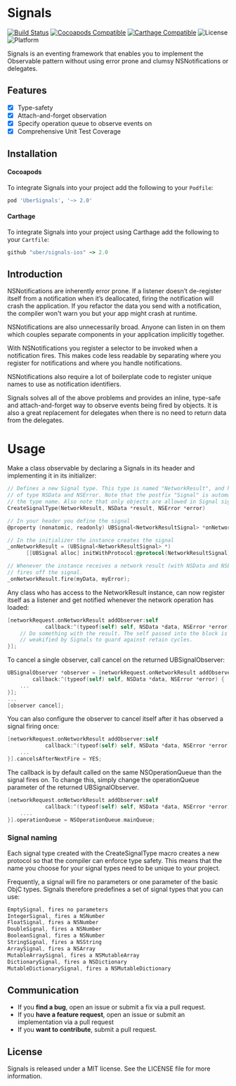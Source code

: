 # Signals

[![Build Status](https://travis-ci.org/uber/signals-ios.svg?branch=master)](https://travis-ci.org/uber/signals-ios)
[![Cocoapods Compatible](https://img.shields.io/cocoapods/v/UberSignals.svg)](https://cocoapods.org/pods/UberSignals)
[![Carthage Compatible](https://img.shields.io/badge/Carthage-compatible-4BC51D.svg?style=flat)](https://github.com/Carthage/Carthage)
![License](https://img.shields.io/cocoapods/l/Signals.svg?style=flat&color=gray)
![Platform](https://img.shields.io/cocoapods/p/UberSignals.svg?style=flat)

Signals is an eventing framework that enables you to implement the Observable pattern without using error prone and clumsy NSNotifications or delegates.


## Features

- [x] Type-safety
- [x] Attach-and-forget observation
- [x] Specify operation queue to observe events on
- [x] Comprehensive Unit Test Coverage

## Installation
#### Cocoapods

To integrate Signals into your project add the following to your `Podfile`:

```ruby
pod 'UberSignals', '~> 2.0'
```

#### Carthage

To integrate Signals into your project using Carthage add the following to your `Cartfile`:

```ruby
github "uber/signals-ios" ~> 2.0
```

## Introduction

NSNotifications are inherently error prone. If a listener doesn’t de-register itself from a notification when it’s deallocated, firing the notification will crash the application. If you refactor the data you send with a notification, the compiler won't warn you but your app might crash at runtime.

NSNotifications are also unnecessarily broad. Anyone can listen in on them which couples separate components in your application implicitly together.

With NSNotifications you register a selector to be invoked when a notification fires. This makes code less readable by separating where you register for notifications and where you handle notifications.

NSNotifications also require a lot of boilerplate code to register unique names to use as notification identifiers.

Signals solves all of the above problems and provides an inline, type-safe and attach-and-forget way to observe events being fired by objects. It is also a great replacement for delegates when there is no need to return data from the delegates.

# Usage

Make a class observable by declaring a Signals in its header and implementing it in its initializer:

```objective-c
// Defines a new Signal type. This type is named "NetworkResult", and has two parameters 
// of type NSData and NSError. Note that the postfix "Signal" is automatically added to 
// the type name. Also note that only objects are allowed in Signal signatures.
CreateSignalType(NetworkResult, NSData *result, NSError *error)

// In your header you define the signal
@property (nonatomic, readonly) UBSignal<NetworkResultSignal> *onNetworkResult;

// In the initializer the instance creates the signal
_onNetworkResult = (UBSignal<NetworkResultSignal> *)
      [[UBSignal alloc] initWithProtocol:@protocol(NetworkResultSignal)];

// Whenever the instance receives a network result (with NSData and NSError), it
// fires off the signal.
_onNetworkResult.fire(myData, myError);
```

Any class who has access to the NetworkResult instance, can now register itself as a listener and get notified whenever the network operation has loaded:

```objective-c
[networkRequest.onNetworkResult addObserver:self 
            callback:^(typeof(self) self, NSData *data, NSError *error) {
    // Do something with the result. The self passed into the block is 
    // weakified by Signals to guard against retain cycles.
}];
```

To cancel a single observer, call cancel on the returned UBSignalObserver:

```objective-c
UBSignalObserver *observer = [networkRequest.onNetworkResult addObserver:self 
        callback:^(typeof(self) self, NSData *data, NSError *error) {
    ...
}];
...
[observer cancel];
```

You can also configure the observer to cancel itself after it has observed a signal firing once:

```objective-c
[networkRequest.onNetworkResult addObserver:self 
            callback:^(typeof(self) self, NSData *data, NSError *error) {
    ...
}].cancelsAfterNextFire = YES;
```

The callback is by default called on the same NSOperationQueue than the signal fires on. To change this, simply change the operationQueue parameter of the returned UBSignalObserver.

```objective-c
[networkRequest.onNetworkResult addObserver:self 
            callback:^(typeof(self) self, NSData *data, NSError *error) {
    ....
}].operationQueue = NSOperationQueue.mainQueue;
```

### Signal naming

Each signal type created with the CreateSignalType macro creates a new protocol so that the compiler can enforce type safety. This means that the name you choose for your signal types need to be unique to your project. 

Frequently, a signal will fire no parameters or one parameter of the basic ObjC types. Signals therefore predefines a set of signal types that you can use:

```objective-c
EmptySignal, fires no parameters
IntegerSignal, fires a NSNumber
FloatSignal, fires a NSNumber
DoubleSignal, fires a NSNumber
BooleanSignal, fires a NSNumber
StringSignal, fires a NSString
ArraySignal, fires a NSArray
MutableArraySignal, fires a NSMutableArray
DictionarySignal, fires a NSDictionary
MutableDictionarySignal, fires a NSMutableDictionary
```

## Communication

- If you **find a bug**, open an issue or submit a fix via a pull request.
- If you **have a feature request**, open an issue or submit an implementation via a pull request
- If you **want to contribute**, submit a pull request.

## License

Signals is released under a MIT license. See the LICENSE file for more information.
